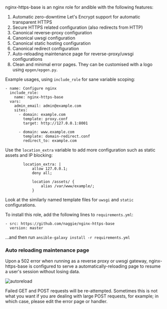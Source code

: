nginx-https-base is an nginx role for andible with the following features:

1. Automatic zero-downtime Let's Encrypt support for automatic transparent
   HTTPS
2. Secure HTTPS related configuration (also redirects from HTTP)
3. Canonical reverse-proxy configuration
4. Canonical uwsgi configuration
5. Canonical static hosting configuration
6. Canonical redirect configuration
7. Auto-reloading maintenance page for reverse-proxy/uwsgi configurations
8. Clean and minimal error pages. They can be customised with a logo using
   `epgen/epgen.py`.


Example usages, using `include_role` for sane variable scoping:

```
- name: Configure nginx
  include_role:
    name: nginx-https-base
  vars:
    admin_email: admin@example.com
    sites:
      - domain: example.com
        template: proxy.conf
        target: http://127.0.0.1:8001

      - domain: www.example.com
        template: domain-redirect.conf
        redirect_to: example.com
```

Use the `location_extra` variable to add more configuration such as static
assets and IP blocking:

```
        location_extra: |
            allow 127.0.0.1;
            deny all;

            location /assets/ {
                alias /var/www/example/;
            }
```


Look at the similarly named template files for `uwsgi` and `static`
configurations.


To install this role, add the following lines to `requirements.yml`:

```
- src: https://github.com/naggie/nginx-https-base
  version: master

```

...and then run `ansible-galaxy install -r requirements.yml`

### Auto reloading maintenance page

Upon a 502 error when running as a reverse proxy or uwsgi gateway,
nginx-https-base is configured to serve a automatically-reloading page to
resume a user's session without losing data.

![autoreload](https://github.com/naggie/nginx-https-base/raw/master/autoreload.gif)

Failed GET and POST requests will be re-attempted. Sometimes this is not what
you want if you are dealing with large POST requests, for example; in which
case, please edit the error page or handler.

